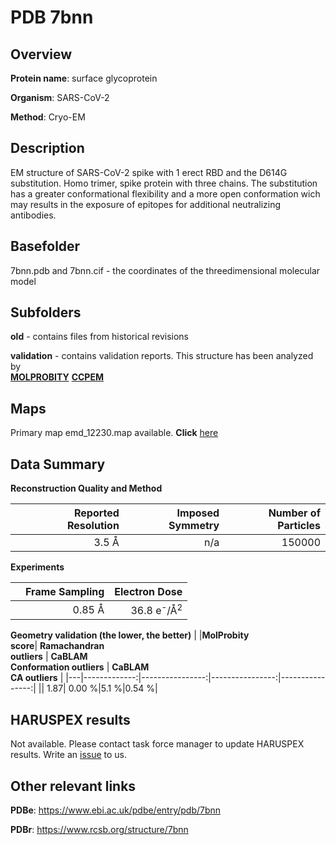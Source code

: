 # PDB 7bnn

## Overview

**Protein name**: surface glycoprotein

**Organism**: SARS-CoV-2

**Method**: Cryo-EM

## Description

EM structure of SARS-CoV-2 spike with 1 erect RBD and the D614G substitution. Homo trimer, spike protein with three chains. The substitution has a greater conformational flexibility and a more open conformation wich may results in the exposure of epitopes for additional neutralizing antibodies. 

## Basefolder

7bnn.pdb and 7bnn.cif - the coordinates of the threedimensional molecular model

## Subfolders



**old** - contains files from historical revisions

**validation** - contains validation reports. This structure has been analyzed by <br>  [**MOLPROBITY**](https://github.com/thorn-lab/coronavirus_structural_task_force/tree/master/pdb/surface_glycoprotein/SARS-CoV-2/7bnn/validation/molprobity)   [**CCPEM**](https://github.com/thorn-lab/coronavirus_structural_task_force/tree/master/pdb/surface_glycoprotein/SARS-CoV-2/7bnn/validation/ccpem-validation) 



## Maps

Primary map emd_12230.map available. **Click** [here](http://ftp.wwpdb.org/pub/emdb/structures/EMD-12230/map/) 

## Data Summary
**Reconstruction Quality and Method**

|   | Reported Resolution | Imposed Symmetry | Number of Particles |
|---|-------------:|----------------:|--------------:|
|   |3.5 Å|n/a|150000|

**Experiments**

|   | Frame Sampling | Electron Dose |
|---|-------------:|----------------:|
|   |0.85 Å|36.8 e<sup>-</sup>/Å<sup>2</sup>|

**Geometry validation (the lower, the better)**
|   |**MolProbity<br>score**| **Ramachandran<br>outliers** | **CaBLAM<br>Conformation outliers** | **CaBLAM<br>CA outliers** |
|---|-------------:|----------------:|----------------:|----------------:|
||  1.87|  0.00 %|5.1 %|0.54 %|

## HARUSPEX results

Not available. Please contact task force manager to update HARUSPEX results. Write an [issue](https://github.com/thorn-lab/coronavirus_structural_task_force/issues) to us.

## Other relevant links 
**PDBe**:  https://www.ebi.ac.uk/pdbe/entry/pdb/7bnn
 
**PDBr**: https://www.rcsb.org/structure/7bnn 
